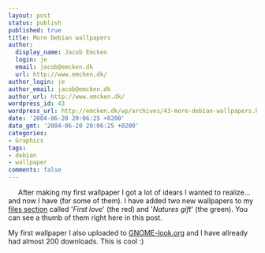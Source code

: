 ```yaml
---
layout: post
status: publish
published: true
title: More Debian wallpapers
author:
  display_name: Jacob Emcken
  login: je
  email: jacob@emcken.dk
  url: http://www.emcken.dk/
author_login: je
author_email: jacob@emcken.dk
author_url: http://www.emcken.dk/
wordpress_id: 43
wordpress_url: http://emcken.dk/wp/archives/43-more-debian-wallpapers.html
date: '2004-06-20 20:06:25 +0200'
date_gmt: '2004-06-20 20:06:25 +0200'
categories:
- Graphics
tags:
- debian
- wallpaper
comments: false
---
```

<a href='/public/media/debian_first_love.png'><img border='0' style="margin:5px;float:left" src='/public/media/debian_first_love.thumb.png' alt='' /></a>
<a href='/public/media/debian_natures_gift.png'><img border='0' style="margin:5px;float:left" src='/public/media/debian_natures_gift.thumb.png' alt='' /></a>
After making my first wallpaper I got a lot of idears I wanted to realize... and now I have (for some of them).
I have added two new wallpapers to my <a href="/public/files/">files section</a> called '<i>First love</i>' (the red) and '<i>Natures gift</i>' (the green). You can see a thumb of them right here in this post.

My first wallpaper I also uploaded to <a href="http://gnome-look.org/">GNOME-look.org</a> and I have allready had almost 200 downloads. This is cool :)

